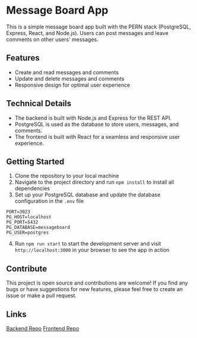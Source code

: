 # Message Board App

This is a simple message board app built with the PERN stack (PostgreSQL, Express, React, and Node.js). Users can post messages and leave comments on other users' messages. 

## Features
- Create and read messages and comments
- Update and delete messages and comments
- Responsive design for optimal user experience

## Technical Details
- The backend is built with Node.js and Express for the REST API.
- PostgreSQL is used as the database to store users, messages, and comments.
- The frontend is built with React for a seamless and responsive user experience.

## Getting Started
1. Clone the repository to your local machine
2. Navigate to the project directory and run `npm install` to install all dependencies
3. Set up your PostgreSQL database and update the database configuration in the `.env` file
```
PORT=3023
PG_HOST=localhost
PG_PORT=5432
PG_DATABASE=messageboard
PG_USER=postgres
```
4. Run `npm run start` to start the development server and visit `http://localhost:3000` in your browser to see the app in action

## Contribute
This project is open source and contributions are welcome! If you find any bugs or have suggestions for new features, please feel free to create an issue or make a pull request.

## Links
[Backend Repo](https://github.com/PESolut/fs-portfolio-app-backend)
[Frontend Repo](https://github.com/PESolut/fs-portfolio-app-frontend/)
